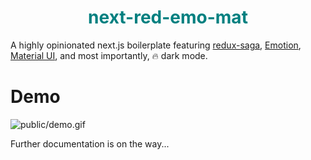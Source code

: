 <p>
  <h1 align="center" style="color: #008080">next-red-emo-mat</h1>
</p>

A highly opinionated next.js boilerplate featuring [redux-saga](https://redux-saga.js.org/), [Emotion](https://emotion.sh/), [Material UI](https://material-ui.com/), and most importantly, 🔥 dark mode.

# Demo

![public/demo.gif](/public/demo.gif)

Further documentation is on the way...


